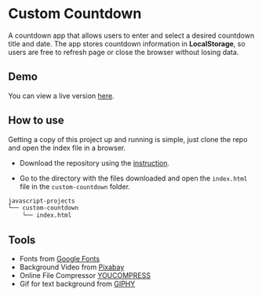 # Custom Countdown
A countdown app that allows users to enter and select a desired countdown title and date. The app stores countdown information in **LocalStorage**, so users are free to refresh page or close the browser without losing data.

## Demo
You can view a live version [here](https://tinawebdev.github.io/javascript-projects/custom-countdown/).

## How to use
Getting a copy of this project up and running is simple, just clone the repo and open the index file in a browser.

* Download the repository using the [instruction](https://help.github.com/en/github/creating-cloning-and-archiving-repositories/cloning-a-repository).

* Go to the directory with the files downloaded and open the `index.html` file in the `custom-countdown` folder.

```bash
javascript-projects
└── custom-countdown
    └── index.html
```

## Tools
- Fonts from [Google Fonts](https://fonts.google.com/)
- Background Video from [Pixabay](https://pixabay.com/)
- Online File Compressor [YOUCOMPRESS](https://www.youcompress.com/)
- Gif for text background from [GIPHY](https://giphy.com/)
